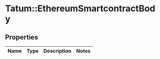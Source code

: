 # Tatum::EthereumSmartcontractBody

## Properties
Name | Type | Description | Notes
------------ | ------------- | ------------- | -------------

